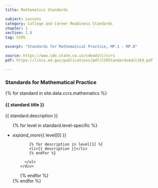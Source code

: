 ```yaml
---
title: Mathematics Standards

subject: Lessons
category: College and Career Readiness Standards
chapter: 1
section: 1.0
tag: CCRS

excerpt: "Standards for Mathematical Practice, MP.1 - MP.8"

source: https://www.cde.state.co.us/cdeadult/ccrs
pdf: https://lincs.ed.gov/publications/pdf/CCRStandardsAdultEd.pdf

---
```

### Standards for Mathematical Practice

{% for standard in site.data.ccrs.mathematics %}
#### {{ standard.title }}

{{ standard.description }}

<ul class="collapsible popout" data-collapsible="accordion">

  {% for level in standard.level-specific %}
  <li>
    <div class="collapsible-header waves-effect"><i class="material-icons rotate">expand_more</i>{{ level[0] }}</div>
    <div class="collapsible-body flow-text casper">
      <ul>

        {% for description in level[1] %}
        <li>{{ description }}</li>
        {% endfor %}

      </ul>
    </div>
  </li>
  {% endfor %}

</ul>
{% endfor %}
